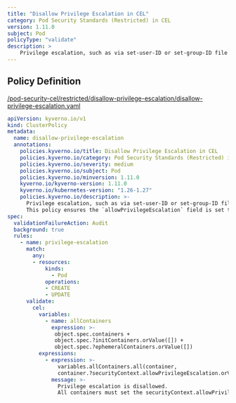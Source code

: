 ```yaml
---
title: "Disallow Privilege Escalation in CEL"
category: Pod Security Standards (Restricted) in CEL
version: 1.11.0
subject: Pod
policyType: "validate"
description: >
    Privilege escalation, such as via set-user-ID or set-group-ID file mode, should not be allowed. This policy ensures the `allowPrivilegeEscalation` field is set to `false`.
---
```


## Policy Definition
<a href="https://github.com/kyverno/policies/raw/main//pod-security-cel/restricted/disallow-privilege-escalation/disallow-privilege-escalation.yaml" target="-blank">/pod-security-cel/restricted/disallow-privilege-escalation/disallow-privilege-escalation.yaml</a>

```yaml
apiVersion: kyverno.io/v1
kind: ClusterPolicy
metadata:
  name: disallow-privilege-escalation
  annotations:
    policies.kyverno.io/title: Disallow Privilege Escalation in CEL
    policies.kyverno.io/category: Pod Security Standards (Restricted) in CEL
    policies.kyverno.io/severity: medium
    policies.kyverno.io/subject: Pod
    policies.kyverno.io/minversion: 1.11.0
    kyverno.io/kyverno-version: 1.11.0
    kyverno.io/kubernetes-version: "1.26-1.27"
    policies.kyverno.io/description: >-
      Privilege escalation, such as via set-user-ID or set-group-ID file mode, should not be allowed.
      This policy ensures the `allowPrivilegeEscalation` field is set to `false`.
spec:
  validationFailureAction: Audit
  background: true
  rules:
    - name: privilege-escalation
      match:
        any:
        - resources:
            kinds:
              - Pod
            operations:
            - CREATE
            - UPDATE
      validate:
        cel:
          variables:
            - name: allContainers
              expression: >-
               object.spec.containers + 
               object.spec.?initContainers.orValue([]) + 
               object.spec.?ephemeralContainers.orValue([])
          expressions:
            - expression: >- 
                variables.allContainers.all(container, 
                container.?securityContext.allowPrivilegeEscalation.orValue(true) == false)
              message: >-
                Privilege escalation is disallowed. 
                All containers must set the securityContext.allowPrivilegeEscalation field to `false`.

```
